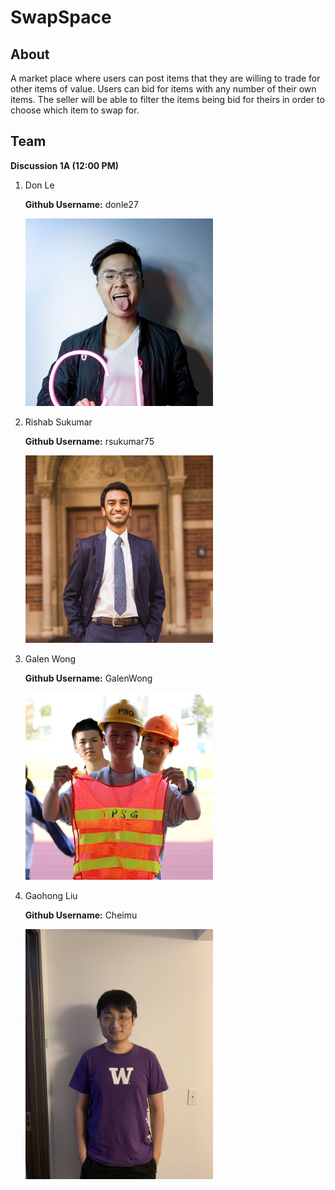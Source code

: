# SwapSpace

## About

A market place where users can post items that they are willing to trade for other items of value. Users can bid for items with any number of their own items. The seller will be able to filter the items being bid for theirs in order to choose which item to swap for.

## Team 

**Discussion 1A (12:00 PM)**

1. Don Le 

    **Github Username:** donle27

    <img src="Images/Don.jpg" width="300px"/>

2. Rishab Sukumar

    **Github Username:** rsukumar75

    <img src="Images/Rishab.jpg" width="300px"/>

3. Galen Wong

    **Github Username:** GalenWong

    <img src="Images/Galen.jpg" width="300px">

4. Gaohong Liu

    **Github Username:** Cheimu
    
    <img src="Images/Gaohong.jpeg" width="300px">

